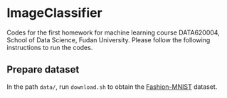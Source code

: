 # ImageClassifier

Codes for the first homework for machine learning course DATA620004, School of Data Science, Fudan University.
Please follow the following instructions to run the codes.

## Prepare dataset

In the path `data/`, run `download.sh` to obtain the [Fashion-MNIST](https://github.com/zalandoresearch/fashion-mnist) dataset.